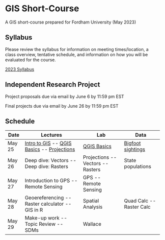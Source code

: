 # GIS Short-Course
A GIS short-course prepared for Fordham University (May 2023)

## Syllabus
Please review the syllabus for information on meeting times/location, a class overview, tentative schedule, and information on how you will be evaluated for the course.

[2023 Syllabus](https://github.com/annathonis/annathonis.github.io/files/11557089/GIS.syllabus.2023.pdf)



## Independent Research Project
Project proposals due via email by June 6 by 11:59 pm EST

Final projects due via email by June 26 by 11:59 pm EST

## Schedule

| Date | Lectures | Lab | Data
| --- | --- | --- | --- |
| May 25 | [Intro to GIS](https://github.com/annathonis/annathonis.github.io/files/11556818/Intro.to.GIS.pdf) -- [QGIS Basics](https://github.com/annathonis/annathonis.github.io/files/11556865/QGIS.Basics.pdf) -- [Projections](https://github.com/annathonis/annathonis.github.io/files/11556916/Projections.pdf) | [QGIS Basics](https://github.com/annathonis/annathonis.github.io/files/11550617/QGIS.Basics.pdf) | [Bigfoot sightings](https://github.com/annathonis/annathonis.github.io/files/11550622/Bigfoot.sightings.csv) |
| May 26 | Deep dive: Vectors -- Deep dive: Rasters | Projections -- Vectors -- Rasters | State populations |
| May 27 | Introduction to GPS -- Remote Sensing | GPS -- Remote Sensing |  |
| May 28 | Geoereferencing -- Raster calculator -- GIS in R | Spatial Analysis | Quad Calc -- Raster Calc |
| May 29 | Make-up work -- Topic Review -- SDMs | Wallace |  |








